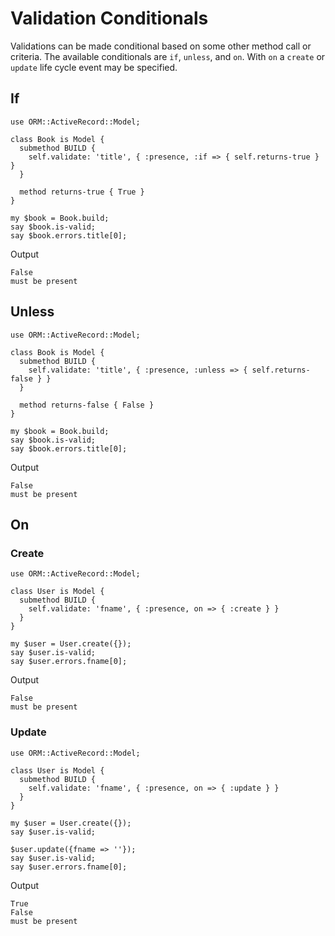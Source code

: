 # Validation Conditionals

Validations can be made conditional based on some other method call or criteria.  The available conditionals are `if`, `unless`, and `on`.  With `on` a `create` or `update` life cycle event may be specified.

## If

```perl6
use ORM::ActiveRecord::Model;

class Book is Model {
  submethod BUILD {
    self.validate: 'title', { :presence, :if => { self.returns-true } }
  }

  method returns-true { True }
}

my $book = Book.build;
say $book.is-valid;
say $book.errors.title[0];
```

Output

```shell
False
must be present
```

## Unless

```perl6
use ORM::ActiveRecord::Model;

class Book is Model {
  submethod BUILD {
    self.validate: 'title', { :presence, :unless => { self.returns-false } }
  }

  method returns-false { False }
}

my $book = Book.build;
say $book.is-valid;
say $book.errors.title[0];
```

Output

```shell
False
must be present
```

## On

### Create

```perl6
use ORM::ActiveRecord::Model;

class User is Model {
  submethod BUILD {
    self.validate: 'fname', { :presence, on => { :create } }
  }
}

my $user = User.create({});
say $user.is-valid;
say $user.errors.fname[0];
```

Output

```shell
False
must be present
```

### Update

```perl6
use ORM::ActiveRecord::Model;

class User is Model {
  submethod BUILD {
    self.validate: 'fname', { :presence, on => { :update } }
  }
}

my $user = User.create({});
say $user.is-valid;

$user.update({fname => ''});
say $user.is-valid;
say $user.errors.fname[0];
```

Output

```shell
True
False
must be present
```

